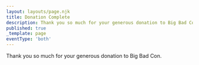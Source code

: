 ```yaml
---
layout: layouts/page.njk
title: Donation Complete
description: Thank you so much for your generous donation to Big Bad Con.
published: true
_template: page
eventType: 'both'
---
```


Thank you so much for your generous donation to Big Bad Con.
